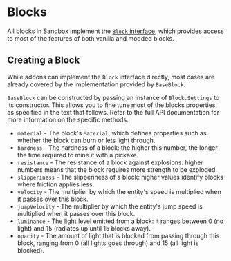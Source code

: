 # Blocks

All blocks in Sandbox implement the [`Block` interface](), which provides access to most of the features of both vanilla and modded blocks.

## Creating a Block

While addons can implement the `Block` interface directly, most cases are already covered by the implementation provided by `BaseBlock`.

`BaseBlock` can be constructed by passing an instance of `Block.Settings` to its constructor. This allows you to fine tune most of the blocks properties, as specified in the text that follows. Refer to the full API documentation for more information on the specific methods.

* `material` - The block's `Material`, which defines properties such as whether the block can burn or lets light through.
* `hardness` - The hardness of a block: the higher this number, the longer the time required to mine it with a pickaxe.
* `resistance` - The resistance of a block against explosions: higher numbers means that the block requires more strength to be exploded.
* `slipperiness` - The slipperiness of a block: higher values identify blocks where friction applies less.
* `velocity` - The multiplier by which the entity's speed is multiplied when it passes over this block.
* `jumpVelocity` - The multiplier by which the entity's jump speed is multiplied when it passes over this block.
* `luminance` - The light level emitted from a block: it ranges between 0 \(no light\) and 15 \(radiates up until 15 blocks away\).
* `opacity` - The amount of light that is blocked from passing through this block, ranging from 0 \(all lights goes through\) and 15 \(all light is blocked\).

